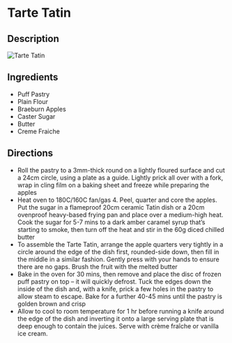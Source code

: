 # Tarte Tatin

## Description
![Tarte Tatin](https://www.themealdb.com/images/media/meals/ryspuw1511786688.jpg "Tarte Tatin")

## Ingredients
- Puff Pastry
- Plain Flour
- Braeburn Apples
- Caster Sugar
- Butter
- Creme Fraiche

## Directions
- Roll the pastry to a 3mm-thick round on a lightly floured surface and cut a 24cm circle, using a plate as a guide. Lightly prick all over with a fork, wrap in cling film on a baking sheet and freeze while preparing the apples
- Heat oven to 180C/160C fan/gas 4. Peel, quarter and core the apples. Put the sugar in a flameproof 20cm ceramic Tatin dish or a 20cm ovenproof heavy-based frying pan and place over a medium-high heat. Cook the sugar for 5-7 mins to a dark amber caramel syrup that’s starting to smoke, then turn off the heat and stir in the 60g diced chilled butter
- To assemble the Tarte Tatin, arrange the apple quarters very tightly in a circle around the edge of the dish first, rounded-side down, then fill in the middle in a similar fashion. Gently press with your hands to ensure there are no gaps. Brush the fruit with the melted butter
- Bake in the oven for 30 mins, then remove and place the disc of frozen puff pastry on top – it will quickly defrost. Tuck the edges down the inside of the dish and, with a knife, prick a few holes in the pastry to allow steam to escape. Bake for a further 40-45 mins until the pastry is golden brown and crisp
- Allow to cool to room temperature for 1 hr before running a knife around the edge of the dish and inverting it onto a large serving plate that is deep enough to contain the juices. Serve with crème fraîche or vanilla ice cream.
